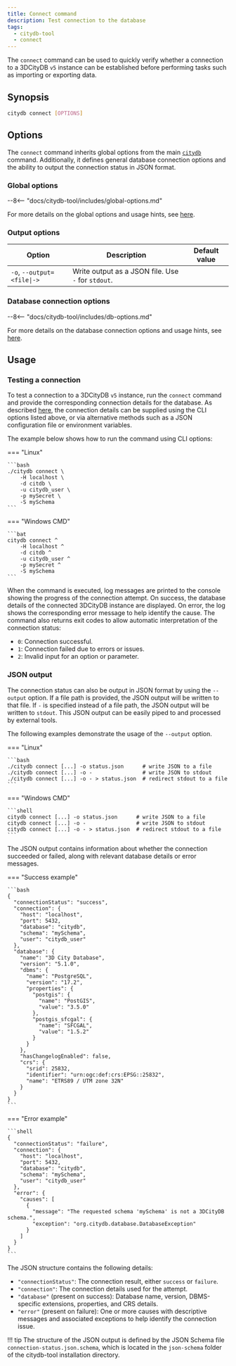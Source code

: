 ```yaml
---
title: Connect command
description: Test connection to the database
tags:
  - citydb-tool
  - connect
---
```


The `connect` command can be used to quickly verify whether a connection to a 3DCityDB `v5` instance can be established
before performing tasks such as importing or exporting data.

## Synopsis

```bash
citydb connect [OPTIONS]
```

## Options

The `connect` command inherits global options from the main [`citydb`](cli.md) command. Additionally, it defines
general database connection options and the ability to output the connection status in JSON format.

### Global options

--8<-- "docs/citydb-tool/includes/global-options.md"

For more details on the global options and usage hints, see [here](cli.md#options).

### Output options

| Option                                          | Description                                        | Default value |
|-------------------------------------------------|----------------------------------------------------|---------------|
| `-o`, <code>--output=&lt;file&#124;-&gt;</code> | Write output as a JSON file. Use `-` for `stdout`. |               |

### Database connection options

--8<-- "docs/citydb-tool/includes/db-options.md"

For more details on the database connection options and usage hints, see [here](database.md#using-command-line-options).

## Usage

### Testing a connection

To test a connection to a 3DCityDB `v5` instance, run the `connect` command and provide the corresponding connection
details for the database. As described [here](database.md), the connection details can be supplied using the CLI
options listed above, or via alternative methods such as a JSON configuration file or environment variables.

The example below shows how to run the command using CLI options:

=== "Linux"

    ```bash
    ./citydb connect \
        -H localhost \
        -d citdb \
        -u citydb_user \
        -p mySecret \
        -S mySchema
    ```

=== "Windows CMD"

    ```bat
    citydb connect ^
        -H localhost ^
        -d citdb ^
        -u citydb_user ^
        -p mySecret ^
        -S mySchema
    ```

When the command is executed, log messages are printed to the console showing the progress of the connection attempt.
On success, the database details of the connected 3DCityDB instance are displayed. On error, the log shows the
corresponding error message to help identify the cause. The command also returns exit codes to allow automatic
interpretation of the connection status:

- `0`: Connection successful.
- `1`: Connection failed due to errors or issues.
- `2`: Invalid input for an option or parameter.

### JSON output

The connection status can also be output in JSON format by using the `--output` option. If a file path is provided, the
JSON output will be written to that file. If `-` is specified instead of a file path, the JSON output will be written
to `stdout`. This JSON output can be easily piped to and processed by external tools.

The following examples demonstrate the usage of the `--output` option.

=== "Linux"

    ```bash
    ./citydb connect [...] -o status.json      # write JSON to a file
    ./citydb connect [...] -o -                # write JSON to stdout
    ./citydb connect [...] -o - > status.json  # redirect stdout to a file
    ```

=== "Windows CMD"

    ```shell
    citydb connect [...] -o status.json      # write JSON to a file
    citydb connect [...] -o -                # write JSON to stdout
    citydb connect [...] -o - > status.json  # redirect stdout to a file
    ```

The JSON output contains information about whether the connection succeeded or failed, along with relevant database
details or error messages.

=== "Success example"

    ```bash
    {
      "connectionStatus": "success",
      "connection": {
        "host": "localhost",
        "port": 5432,
        "database": "citydb",
        "schema": "mySchema",
        "user": "citydb_user"
      },
      "database": {
        "name": "3D City Database",
        "version": "5.1.0",
        "dbms": {
          "name": "PostgreSQL",
          "version": "17.2",
          "properties": {
            "postgis": {
              "name": "PostGIS",
              "value": "3.5.0"
            },
            "postgis_sfcgal": {
              "name": "SFCGAL",
              "value": "1.5.2"
            }
          }
        },
        "hasChangelogEnabled": false,
        "crs": {
          "srid": 25832,
          "identifier": "urn:ogc:def:crs:EPSG::25832",
          "name": "ETRS89 / UTM zone 32N"
        }
      }
    }
    ```

=== "Error example"

    ```shell
    {
      "connectionStatus": "failure",
      "connection": {
        "host": "localhost",
        "port": 5432,
        "database": "citydb",
        "schema": "mySchema",
        "user": "citydb_user"
      },
      "error": {
        "causes": [
          {
            "message": "The requested schema 'mySchema' is not a 3DCityDB schema.",
            "exception": "org.citydb.database.DatabaseException"
          }
        ]
      }
    }
    ```

The JSON structure contains the following details:

- `"connectionStatus"`: The connection result, either `success` or `failure`.
- `"connection"`: The connection details used for the attempt.
- `"database"` (present on success): Database name, version, DBMS-specific extensions, properties, and CRS details.
- `"error"` (present on failure): One or more causes with descriptive messages and associated exceptions to help identify the
  connection issue.

!!! tip
    The structure of the JSON output is defined by the JSON Schema file `connection-status.json.schema`,
    which is located in the `json-schema` folder of the citydb-tool installation directory.